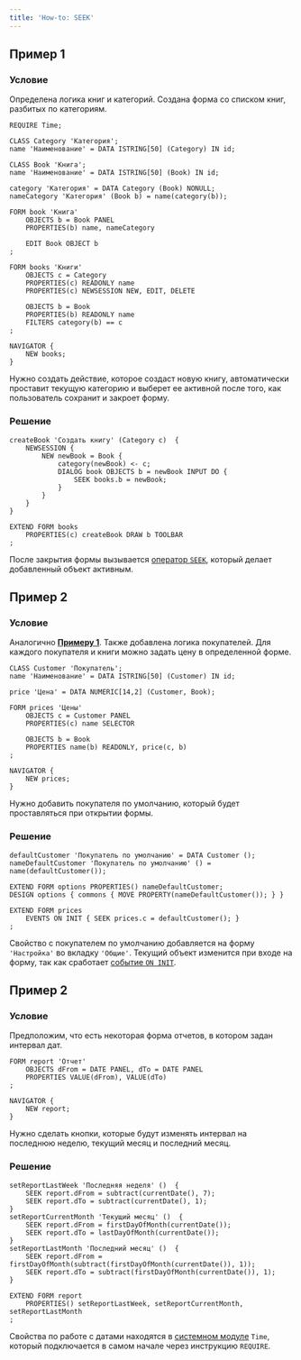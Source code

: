 ```yaml
---
title: 'How-to: SEEK'
---
```


## Пример 1

### Условие

Определена логика книг и категорий. Создана форма со списком книг, разбитых по категориям.

```lsf
REQUIRE Time;

CLASS Category 'Категория';
name 'Наименование' = DATA ISTRING[50] (Category) IN id;

CLASS Book 'Книга';
name 'Наименование' = DATA ISTRING[50] (Book) IN id;

category 'Категория' = DATA Category (Book) NONULL;
nameCategory 'Категория' (Book b) = name(category(b));

FORM book 'Книга'
    OBJECTS b = Book PANEL
    PROPERTIES(b) name, nameCategory

    EDIT Book OBJECT b
;

FORM books 'Книги'
    OBJECTS c = Category
    PROPERTIES(c) READONLY name
    PROPERTIES(c) NEWSESSION NEW, EDIT, DELETE

    OBJECTS b = Book
    PROPERTIES(b) READONLY name
    FILTERS category(b) == c
;

NAVIGATOR {
    NEW books;
}
```

Нужно создать действие, которое создаст новую книгу, автоматически проставит текущую категорию и выберет ее активной после того, как пользователь сохранит и закроет форму.

### Решение

```lsf
createBook 'Создать книгу' (Category c)  {
    NEWSESSION {
        NEW newBook = Book {
            category(newBook) <- c;
            DIALOG book OBJECTS b = newBook INPUT DO {
                SEEK books.b = newBook;
            }
        }
    }
}

EXTEND FORM books
    PROPERTIES(c) createBook DRAW b TOOLBAR
;
```

После закрытия формы вызывается [оператор `SEEK`](SEEK_operator.md), который делает добавленный объект активным.

## Пример 2

### Условие

Аналогично [**Примеру 1**](#пример-1). Также добавлена логика покупателей. Для каждого покупателя и книги можно задать цену в определенной форме.

```lsf
CLASS Customer 'Покупатель';
name 'Наименование' = DATA ISTRING[50] (Customer) IN id;

price 'Цена' = DATA NUMERIC[14,2] (Customer, Book);

FORM prices 'Цены'
    OBJECTS c = Customer PANEL
    PROPERTIES(c) name SELECTOR

    OBJECTS b = Book
    PROPERTIES name(b) READONLY, price(c, b)
;

NAVIGATOR {
    NEW prices;
}
```

Нужно добавить покупателя по умолчанию, который будет проставляться при открытии формы.

### Решение

```lsf
defaultCustomer 'Покупатель по умолчанию' = DATA Customer ();
nameDefaultCustomer 'Покупатель по умолчанию' () = name(defaultCustomer());

EXTEND FORM options PROPERTIES() nameDefaultCustomer;
DESIGN options { commons { MOVE PROPERTY(nameDefaultCustomer()); } }

EXTEND FORM prices
    EVENTS ON INIT { SEEK prices.c = defaultCustomer(); }
;
```

Свойство с покупателем по умолчанию добавляется на форму `'Настройка'` во вкладку `'Общие'`. Текущий объект изменится при входе на форму, так как сработает [событие `ON INIT`](Event_block.md).

## Пример 2

### Условие

Предположим, что есть некоторая форма отчетов, в котором задан интервал дат.

```lsf
FORM report 'Отчет'
    OBJECTS dFrom = DATE PANEL, dTo = DATE PANEL
    PROPERTIES VALUE(dFrom), VALUE(dTo)
;

NAVIGATOR {
    NEW report;
}
```

Нужно сделать кнопки, которые будут изменять интервал на последнюю неделю, текущий месяц и последний месяц.

### Решение

```lsf
setReportLastWeek 'Последняя неделя' ()  {
    SEEK report.dFrom = subtract(currentDate(), 7);
    SEEK report.dTo = subtract(currentDate(), 1);
}
setReportCurrentMonth 'Текущий месяц' ()  {
    SEEK report.dFrom = firstDayOfMonth(currentDate());
    SEEK report.dTo = lastDayOfMonth(currentDate());
}
setReportLastMonth 'Последний месяц' ()  {
    SEEK report.dFrom = firstDayOfMonth(subtract(firstDayOfMonth(currentDate()), 1));
    SEEK report.dTo = subtract(firstDayOfMonth(currentDate()), 1);
}

EXTEND FORM report
    PROPERTIES() setReportLastWeek, setReportCurrentMonth, setReportLastMonth
;
```

Свойства по работе с датами находятся в [системном модуле](Modules.md) `Time`, который подключается в самом начале через инструкцию `REQUIRE`.
